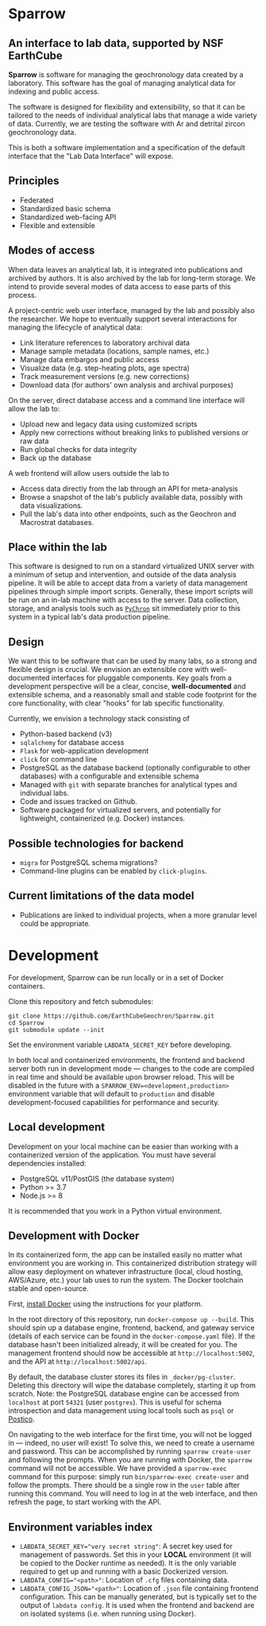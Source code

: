 # Sparrow

## An interface to lab data, supported by NSF EarthCube

**Sparrow** is software for managing the geochronology data
created by a laboratory. This software has the goal of managing
analytical data for indexing and public access.

The software is designed for flexibility and extensibility, so that it can
be tailored to the needs of individual analytical labs that manage a wide
variety of data. Currently, we are testing the software with Ar and detrital
zircon geochronology data.

This is both a software implementation and a specification of the default
interface that the "Lab Data Interface" will expose.

## Principles

- Federated
- Standardized basic schema
- Standardized web-facing API
- Flexible and extensible

## Modes of access

When data leaves an analytical lab, it is integrated into publications
and archived by authors. It is also archived by the lab for long-term storage.
We intend to provide several modes of data access to ease parts of this
process.

A project-centric web user interface, managed by the
lab and possibly also the researcher. We hope to eventually
support several interactions for managing the lifecycle
of analytical data:

- Link literature references to laboratory archival data
- Manage sample metadata (locations, sample names, etc.)
- Manage data embargos and public access
- Visualize data (e.g. step-heating plots, age spectra)
- Track measurement versions (e.g. new corrections)
- Download data (for authors' own analysis and archival purposes)

On the server, direct database access and a
command line interface will allow the lab to:

- Upload new and legacy data using customized scripts
- Apply new corrections without breaking
  links to published versions or raw data
- Run global checks for data integrity
- Back up the database

A web frontend will allow users outside the lab to

- Access data directly from the lab through an API for meta-analysis
- Browse a snapshot of the lab's publicly available data, possibly
  with data visualizations.
- Pull the lab's data into other endpoints, such as the Geochron
  and Macrostrat databases.

## Place within the lab

This software is designed to run on a standard virtualized
UNIX server with a minimum of setup and intervention, and outside
of the data analysis pipeline.
It will be able to accept data from a variety of data
management pipelines through simple import scripts. Generally,
these import scripts will be run on an in-lab machine with access
to the server. Data collection, storage, and analysis tools
such as [`PyChron`](https://github.com/NMGRL/PyChron)
sit immediately prior to this system in a typical lab's data production pipeline.

## Design

We want this to be software that can be used by many labs, so a
strong and flexible design is crucial. We envision an
extensible core with well-documented interfaces for pluggable
components. Key goals from a development perspective will
be a clear, concise, **well-documented** and extensible schema,
and a reasonably small and stable code footprint for the
core functionality, with clear "hooks" for lab specific
functionality.

Currently, we envision a technology stack consisting of

- Python-based backend (v3)
- `sqlalchemy` for database access
- `Flask` for web-application development
- `click` for command line
- PostgreSQL as the database backend (optionally configurable to other
  databases) with a configurable and extensible schema
- Managed with `git` with separate branches for analytical
  types and individual labs.
- Code and issues tracked on Github.
- Software packaged for virtualized servers, and potentially
  for lightweight, containerized (e.g. Docker) instances.

## Possible technologies for backend

- `migra` for PostgreSQL schema migrations?
- Command-line plugins can be enabled by `click-plugins`.

## Current limitations of the data model

- Publications are linked to individual projects, when a more granular
  level could be appropriate.

# Development

For development, Sparrow can be run locally or in a set of Docker
containers.

Clone this repository and fetch submodules:
```
git clone https://github.com/EarthCubeGeochron/Sparrow.git
cd Sparrow
git submodule update --init
```

Set the environment variable `LABDATA_SECRET_KEY` before developing.

In both local and containerized environments, the frontend and backend server
both run in development mode — changes to the code are compiled in real time
and should be available upon browser reload. This will be disabled in the
future with a `SPARROW_ENV=<development,production>` environment variable that
will default to `production` and disable development-focused capabilities for
performance and security.

## Local development

Development on your local machine can be easier than working with
a containerized version of the application. You must have several dependencies
installed:

- PostgreSQL v11/PostGIS (the database system)
- Python >= 3.7
- Node.js >= 8

It is recommended that you work in a Python virtual environment.

## Development with Docker

In its containerized form, the app can be installed easily
no matter what environment you are working in. This containerized
distribution strategy will allow easy deployment on whatever infrastructure
(local, cloud hosting, AWS/Azure, etc.) your lab uses to run the system.
The Docker toolchain stable and open-source.

First, [install Docker](https://docs.docker.com/install/)
using the instructions for your platform.

In the root directory of this repository, run `docker-compose up --build`. This
should spin up a database engine, frontend, backend, and gateway service
(details of each service can be found in the `docker-compose.yaml` file). If
the database hasn't been initialized already, it will be created for you. The management frontend
should now be accessible at `http://localhost:5002`, and the API at `http://localhost:5002/api`.

By default, the database cluster stores its files in
`_docker/pg-cluster`. Deleting this directory will wipe the database
completely, starting it up from scratch.
Note: the PostgreSQL database engine can be accessed from `localhost` at port
`54321` (user `postgres`). This is useful for schema introspection and data
management using local tools such as `psql` or
[Postico](https://eggerapps.at/postico/).

On navigating to the web interface for the first time, you will not be logged
in — indeed, no user will exist! To solve this, we need to create a username
and password. This can be accomplished by running `sparrow create-user` and
following the prompts. When you are running with Docker, the `sparrow` command
will not be accessible. We have provided a `sparrow-exec` command for this
purpose: simply run `bin/sparrow-exec create-user` and follow the prompts.
There should be a single row in the `user` table after running this
command. You will need to log in at the web interface, and then refresh
the page, to start working with the API.

## Environment variables index

- `LABDATA_SECRET_KEY="very secret string"`: A secret key used for management
  of passwords. Set this in your **LOCAL** environment (it will be copied to
  the Docker runtime as needed). It is the only variable required to get up and
  running with a basic Dockerized version.
- `LABDATA_CONFIG="<path>"`: Location of `.cfg` files containing data.
- `LABDATA_CONFIG_JSON="<path>"`: Location of `.json` file containing frontend
  configuration. This can be manually generated, but is typically set to the
  output of `labdata config`. It is used when the frontend and backend are on
  isolated systems (i.e. when running using Docker).


